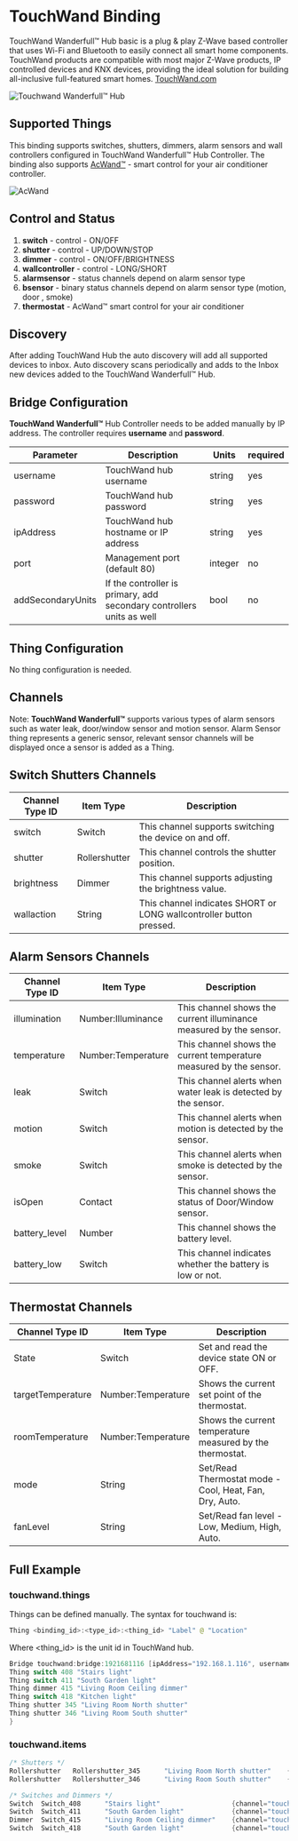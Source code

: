 # TouchWand Binding

TouchWand Wanderfull™ Hub basic is a plug & play Z-Wave based controller that uses Wi-Fi and Bluetooth to easily connect all smart home components.
TouchWand products are compatible with most major Z-Wave products, IP controlled devices and KNX devices, providing the ideal solution for building all-inclusive full-featured smart homes.
[TouchWand.com](https://www.touchwand.com)

![Touchwand Wanderfull™ Hub](https://www.touchwand.com/wp-content/uploads/2017/12/hub-toch-1.png)

## Supported Things

This binding supports switches, shutters, dimmers, alarm sensors and wall controllers configured in TouchWand Wanderfull™ Hub Controller.
The binding also supports [AcWand™](https://www.touchwand.com/products/touchwand-acwand/) - smart control for your air conditioner controller.

![AcWand](https://www.touchwand.com/wp-content/uploads/2019/04/AcWand-300x350.png)

## Control and Status

1. **switch**  - control - ON/OFF
1. **shutter** - control - UP/DOWN/STOP
1. **dimmer**  - control - ON/OFF/BRIGHTNESS
1. **wallcontroller** - control - LONG/SHORT
1. **alarmsensor** - status channels depend on alarm sensor type
1. **bsensor** - binary status channels depend on alarm sensor type (motion, door , smoke)
1. **thermostat** - AcWand™ smart control for your air conditioner

## Discovery

After adding TouchWand Hub the auto discovery will add all supported devices to inbox.
Auto discovery scans periodically and adds to the Inbox new devices added to the TouchWand Wanderfull™ Hub.

## Bridge Configuration

**TouchWand Wanderfull™** Hub Controller needs to be added manually by IP address. The controller requires **username** and **password**.

| Parameter         | Description                                                           | Units   | required |
|-------------------|-----------------------------------------------------------------------|---------|----------|
| username          | TouchWand hub username                                                | string  | yes      |
| password          | TouchWand hub password                                                | string  | yes      |
| ipAddress         | TouchWand hub hostname or IP address                                  | string  | yes      |
| port              | Management port (default 80)                                          | integer | no       |
| addSecondaryUnits | If the controller is primary, add secondary controllers units as well | bool    | no       |

## Thing Configuration

No thing configuration is needed.

## Channels

Note: **TouchWand Wanderfull™** supports various types of alarm sensors such as water leak, door/window sensor and motion sensor.
Alarm Sensor thing represents a generic sensor, relevant sensor channels will be displayed once a sensor is added as a Thing.

## Switch Shutters Channels

| Channel Type ID   | Item Type          | Description                                                           |
|-------------------|--------------------|-----------------------------------------------------------------------|
| switch            | Switch             | This channel supports switching the device on and off.                |
| shutter           | Rollershutter      | This channel controls the shutter position.                           |
| brightness        | Dimmer             | This channel supports adjusting the brightness value.                 |
| wallaction        | String             | This channel indicates SHORT or LONG wallcontroller button pressed.   |

## Alarm Sensors Channels

| Channel Type ID   | Item Type          | Description                                                           |
|-------------------|--------------------|-----------------------------------------------------------------------|
| illumination      | Number:Illuminance | This channel shows the current illuminance measured by the sensor.    |
| temperature       | Number:Temperature | This channel shows the current temperature measured by the sensor.    |
| leak              | Switch             | This channel alerts when water leak is detected by the sensor.        |
| motion            | Switch             | This channel alerts when motion is detected by the sensor.            |
| smoke             | Switch             | This channel alerts when smoke is detected by the sensor.             |
| isOpen            | Contact            | This channel shows the status of Door/Window sensor.                  |
| battery_level     | Number             | This channel shows the battery level.                                 |
| battery_low       | Switch             | This channel indicates whether the battery is low or not.             |

## Thermostat Channels

| Channel Type ID   | Item Type          | Description                                                           |
|-------------------|--------------------|-----------------------------------------------------------------------|
| State             | Switch             | Set and read the device state ON or OFF.                              |
| targetTemperature | Number:Temperature | Shows the current set point of the thermostat.                        |
| roomTemperature   | Number:Temperature | Shows the current temperature measured by the thermostat.             |
| mode              | String             | Set/Read Thermostat mode - Cool, Heat, Fan, Dry, Auto.                |
| fanLevel          | String             | Set/Read fan level - Low, Medium, High, Auto.                         |

## Full Example

### touchwand.things

Things can be defined manually.
The syntax for touchwand is:

```java
Thing <binding_id>:<type_id>:<thing_id> "Label" @ "Location"
```

Where <thing_id> is the unit id in TouchWand hub.

```java
Bridge touchwand:bridge:1921681116 [ipAddress="192.168.1.116", username="username" , password="password"]{
Thing switch 408 "Stairs light"
Thing switch 411 "South Garden light"
Thing dimmer 415 "Living Room Ceiling dimmer"
Thing switch 418 "Kitchen light"
Thing shutter 345 "Living Room North shutter"
Thing shutter 346 "Living Room South shutter"
}
```

### touchwand.items

```java
/* Shutters */
Rollershutter   Rollershutter_345      "Living Room North shutter"    {channel="touchwand:shutter:1921681116:345:shutter"}
Rollershutter   Rollershutter_346      "Living Room South shutter"    {channel="touchwand:shutter:1921681116:346:shutter"}
```

```java
/* Switches and Dimmers */
Switch  Switch_408      "Stairs light"                  {channel="touchwand:switch:1921681116:408:switch"}
Switch  Switch_411      "South Garden light"            {channel="touchwand:switch:1921681116:411:switch"}
Dimmer  Switch_415      "Living Room Ceiling dimmer"    {channel="touchwand:switch:1921681116:415:switch"}
Switch  Switch_418      "South Garden light"            {channel="touchwand:switch:1921681116:418:switch"}
```
